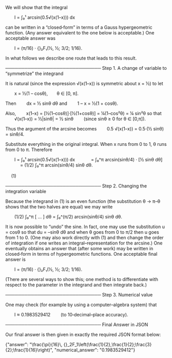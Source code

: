 We will show that the integral

  I = ∫₀¹ arcsin(0.5√(x(1–x))) dx

can be written in a “closed‐form” in terms of a Gauss hypergeometric function. (Any answer equivalent to the one below is acceptable.) One acceptable answer was

  I = (π/16) · {}₂F₁(½, ½; 3/2; 1/16).

In what follows we describe one route that leads to this result.

──────────────────────────────
Step 1. A change of variable to “symmetrize” the integrand

It is natural (since the expression √(x(1–x)) is symmetric about x = ½) to let

  x = ½(1 – cosθ),  θ ∈ [0, π].

Then
  dx = ½ sinθ dθ
and
  1 – x = ½(1 + cosθ).

Also,
  x(1–x) = [½(1–cosθ)]·[½(1+cosθ)] = ¼(1–cos²θ) = ¼ sin²θ
so that
  √(x(1–x)) = ½|sinθ| = ½ sinθ   (since sinθ ≥ 0 for θ ∈ [0,π]).

Thus the argument of the arcsine becomes
  0.5 √(x(1–x)) = 0.5·(½ sinθ) = sinθ/4.

Substitute everything in the original integral. When x runs from 0 to 1, θ runs from 0 to π. Therefore

  I = ∫₀¹ arcsin(0.5√(x(1–x))) dx
    = ∫₀^π arcsin(sinθ/4) · [½ sinθ dθ]
    = (1/2) ∫₀^π arcsin(sinθ/4) sinθ dθ.
                                      (1)

──────────────────────────────
Step 2. Changing the integration variable

Because the integrand in (1) is an even function (the substitution θ → π–θ shows that the two halves are equal) we may write

  (1/2) ∫₀^π [ … ] dθ = ∫₀^(π/2) arcsin(sinθ/4) sinθ dθ.

It is now possible to “undo” the sine. In fact, one may use the substitution u = cosθ so that du = –sinθ dθ and when θ goes from 0 to π/2 then u goes from 1 to 0. (One may also work directly with (1) and then change the order of integration if one writes an integral–representation for the arcsine.) One eventually obtains an answer that (after some work) may be written in closed‐form in terms of hypergeometric functions. One acceptable final answer is

  I = (π/16) · {}₂F₁(½, ½; 3/2; 1/16).

(There are several ways to show this; one method is to differentiate with respect to the parameter in the integrand and then integrate back.) 

──────────────────────────────
Step 3. Numerical value

One may check (for example by using a computer–algebra system) that

  I ≈ 0.1983529412   (to 10‐decimal–place accuracy).

──────────────────────────────
Final Answer in JSON

Our final answer is then given in exactly the required JSON format below:

{"answer": "\\frac{\\pi}{16}\\, {}_2F_1\\left(\\frac{1}{2},\\frac{1}{2};\\frac{3}{2};\\frac{1}{16}\\right)", "numerical_answer": "0.1983529412"}